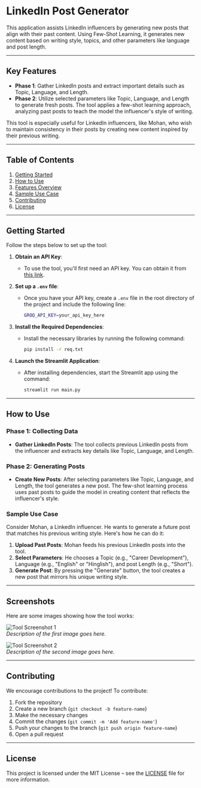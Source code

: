 # LinkedIn Post Generator

This application assists LinkedIn influencers by generating new posts that align with their past content. Using Few-Shot Learning, it generates new content based on writing style, topics, and other parameters like language and post length.

---

## Key Features

- **Phase 1**: Gather LinkedIn posts and extract important details such as Topic, Language, and Length.
- **Phase 2**: Utilize selected parameters like Topic, Language, and Length to generate fresh posts. The tool applies a few-shot learning approach, analyzing past posts to teach the model the influencer's style of writing.

This tool is especially useful for LinkedIn influencers, like Mohan, who wish to maintain consistency in their posts by creating new content inspired by their previous writing.

---

## Table of Contents

1. [Getting Started](#getting-started)
2. [How to Use](#how-to-use)
3. [Features Overview](#features-overview)
4. [Sample Use Case](#sample-use-case)
5. [Contributing](#contributing)
6. [License](#license)

---

## Getting Started

Follow the steps below to set up the tool:

1. **Obtain an API Key**:
   - To use the tool, you'll first need an API key. You can obtain it from [this link](https://console.groq.com/keys).
   
2. **Set up a `.env` file**:
   - Once you have your API key, create a `.env` file in the root directory of the project and include the following line:
     ```bash
     GROQ_API_KEY=your_api_key_here
     ```

3. **Install the Required Dependencies**:
   - Install the necessary libraries by running the following command:
     ```bash
     pip install -r req.txt
     ```

4. **Launch the Streamlit Application**:
   - After installing dependencies, start the Streamlit app using the command:
     ```bash
     streamlit run main.py
     ```

---

## How to Use

### Phase 1: Collecting Data

- **Gather LinkedIn Posts**: The tool collects previous LinkedIn posts from the influencer and extracts key details like Topic, Language, and Length.

### Phase 2: Generating Posts

- **Create New Posts**: After selecting parameters like Topic, Language, and Length, the tool generates a new post. The few-shot learning process uses past posts to guide the model in creating content that reflects the influencer's style.

### Sample Use Case

Consider Mohan, a LinkedIn influencer. He wants to generate a future post that matches his previous writing style. Here's how he can do it:

1. **Upload Past Posts**: Mohan feeds his previous LinkedIn posts into the tool.
2. **Select Parameters**: He chooses a Topic (e.g., "Career Development"), Language (e.g., "English" or "Hinglish"), and post Length (e.g., "Short").
3. **Generate Post**: By pressing the "Generate" button, the tool creates a new post that mirrors his unique writing style.

---

## Screenshots

Here are some images showing how the tool works:

![Tool Screenshot 1](C:\Users\jsrin\OneDrive\Desktop\GenAi\Linkedin_Post_Generator\Pic1.png)  
_Description of the first image goes here._

![Tool Screenshot 2](C:\Users\jsrin\OneDrive\Desktop\GenAi\Linkedin_Post_Generator\Pic2.png)  
_Description of the second image goes here._

---

## Contributing

We encourage contributions to the project! To contribute:

1. Fork the repository
2. Create a new branch (`git checkout -b feature-name`)
3. Make the necessary changes
4. Commit the changes (`git commit -m 'Add feature-name'`)
5. Push your changes to the branch (`git push origin feature-name`)
6. Open a pull request

---

## License

This project is licensed under the MIT License – see the [LICENSE](LICENSE) file for more information.
